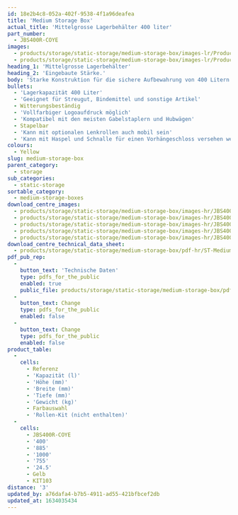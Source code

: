 ```yaml
---
id: 18e2b4c8-052a-402f-9538-4f1a96deafea
title: 'Medium Storage Box'
actual_title: 'Mittelgrosse Lagerbehälter 400 liter'
part_number:
  - JBS400R-COYE
images:
  - products/storage/static-storage/medium-storage-box/images-lr/Product_Image_776x776_(518x518_focus_area)-JBS400R-COYE_01.jpg
  - products/storage/static-storage/medium-storage-box/images-lr/Product_Image_776x776_(518x518_focus_area)-JBS400R-COYE_02.jpg
heading_1: 'Mittelgrosse Lagerbehälter'
heading_2: 'Eingebaute Stärke.'
body: 'Starke Konstruktion für die sichere Aufbewahrung von 400 Litern .'
bullets:
  - 'Lagerkapazität 400 Liter'
  - 'Geeignet für Streugut, Bindemittel und sonstige Artikel'
  - Witterungsbeständig
  - 'Vollfarbiger Logoaufdruck möglich'
  - 'Kompatibel mit den meisten Gabelstaplern und Hubwägen'
  - Stapelbar
  - 'Kann mit optionalen Lenkrollen auch mobil sein'
  - 'Kann mit Haspel und Schnalle für einen Vorhängeschloss versehen werden'
colours:
  - Yellow
slug: medium-storage-box
parent_category:
  - storage
sub_categories:
  - static-storage
sortable_category:
  - medium-storage-boxes
download_centre_images:
  - products/storage/static-storage/medium-storage-box/images-hr/JBS400R-COYE_01.jpg
  - products/storage/static-storage/medium-storage-box/images-hr/JBS400R-COYE_02.jpg
  - products/storage/static-storage/medium-storage-box/images-hr/JBS400R-COYE_021.jpg
  - products/storage/static-storage/medium-storage-box/images-hr/JBS400R-COYE_03.jpg
  - products/storage/static-storage/medium-storage-box/images-hr/JBS400R-COYE_04.jpg
download_centre_technical_data_sheet:
  - products/storage/static-storage/medium-storage-box/pdf-hr/ST-Medium-Storage-Box-TD_EN.pdf
pdf_pub_rep:
  -
    button_text: 'Technische Daten'
    type: pdfs_for_the_public
    enabled: true
    public_file: products/storage/static-storage/medium-storage-box/pdf-lr/ST-Medium-Storage-Box-TD_DE.pdf
  -
    button_text: Change
    type: pdfs_for_the_public
    enabled: false
  -
    button_text: Change
    type: pdfs_for_the_public
    enabled: false
product_table:
  -
    cells:
      - Referenz
      - 'Kapazität (l)'
      - 'Höhe (mm)'
      - 'Breite (mm)'
      - 'Tiefe (mm)'
      - 'Gewicht (kg)'
      - Farbauswahl
      - 'Rollen-Kit (nicht enthalten)'
  -
    cells:
      - JBS400R-COYE
      - '400'
      - '885'
      - '1000'
      - '755'
      - '24.5'
      - Gelb
      - KIT103
distance: '3'
updated_by: a76dafa4-b7b5-4911-ad55-421bfbcef2db
updated_at: 1634035434
---
```

